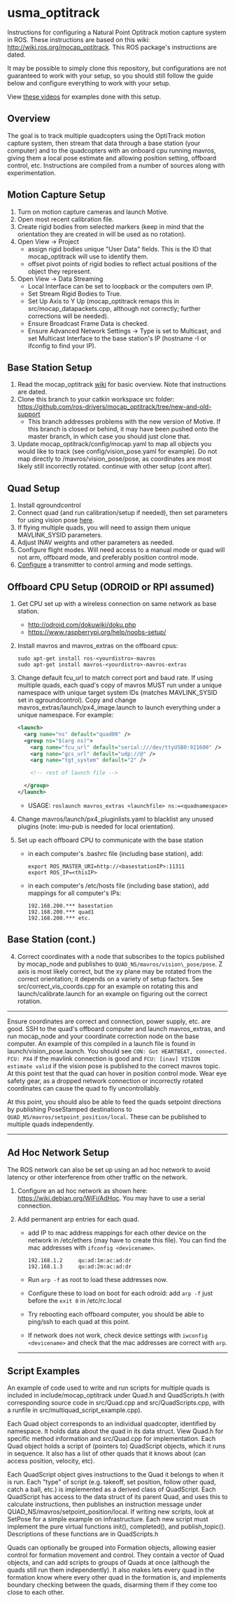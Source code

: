 # usma_optitrack
Instructions for configuring a Natural Point Optitrack motion capture system in ROS. These instructions are based on this wiki: http://wiki.ros.org/mocap_optitrack. This ROS package's instructions are dated.

It may be possible to simply clone this repository, but configurations are not guaranteed to work with your setup, so you should still follow the guide below and configure everything to work with your setup.

View [these videos](https://drive.google.com/folderview?id=0Bwo0RaDbV3_oT0FuN3pRbEVLMms&usp=sharing) for examples done with this setup.

## Overview
The goal is to track multiple quadcopters using the OptiTrack motion capture system, then stream that data through a base station (your computer) and to the quadcopters with an onboard cpu running mavros, giving them a local pose estimate and allowing position setting, offboard control, etc. Instructions are compiled from a number of sources along with experimentation.

## Motion Capture Setup
1. Turn on motion capture cameras and launch Motive.
2. Open most recent calibration file.
3. Create rigid bodies from selected markers (keep in mind that the orientation they are created in will be used as no rotation).
4. Open View -> Project
   - assign rigid bodies unique "User Data" fields. This is the ID that mocap\_optitrack will use to identify them.
   - offset pivot points of rigid bodies to reflect actual positions of the object they represent.
5. Open View -> Data Streaming
   - Local Interface can be set to loopback or the computers own IP.
   - Set Stream Rigid Bodies to True.
   - Set Up Axis to Y Up (mocap\_optitrack remaps this in src/mocap\_datapackets.cpp, although not correctly; further corrections will be needed).
   - Ensure Broadcast Frame Data is checked.
   - Ensure Advanced Network Settings -> Type is set to Multicast, and set Multicast Interface to the base station's IP (hostname -I or ifconfig to find your IP).

## Base Station Setup
1. Read the mocap\_optitrack [wiki](http://wiki.ros.org/mocap_optitrack) for basic overview. Note that instructions are dated.
2. Clone this branch to your catkin workspace src folder: https://github.com/ros-drivers/mocap_optitrack/tree/new-and-old-support
   - This branch addresses problems with the new version of Motive. If this branch is closed or behind, it may have been pushed onto the master branch, in which case you should just clone that.
3. Update mocap\_optitrack/config/mocap.yaml to map all objects you would like to track (see config/vision\_pose.yaml for example). Do not map directly to <namespace>/mavros/vision_pose/pose, as coordinates are most likely still incorrectly rotated.
continue with other setup (cont after).

## Quad Setup
1. Install qgroundcontrol
2. Connect quad (and run calibration/setup if needed), then set parameters for using vision pose [here](http://dev.px4.io/external-position.html).
3. If flying multiple quads, you will need to assign them unique MAVLINK_SYSID parameters.
4. Adjust INAV weights and other parameters as needed.
5. Configure flight modes. Will need access to a manual mode or quad will not arm, offboard mode, and preferably position control mode.
6. [Configure](http://www.spektrumrc.com/prodinfo/files/dx7_manual.pdf) a transmitter to control arming and mode settings.

## Offboard CPU Setup (ODROID or RPI assumed)
1. Get CPU set up with a wireless connection on same network as base station.
   - http://odroid.com/dokuwiki/doku.php
   - https://www.raspberrypi.org/help/noobs-setup/
2. Install mavros and mavros\_extras on the offboard cpus:

   ```
   sudo apt-get install ros-<yourdistro>-mavros
   sudo apt-get install mavros-<yourdistro>-mavros-extras
   ```
3. Change default fcu\_url to match correct port and baud rate. If using multiple quads, each quad's copy of mavros MUST run under a unique namespace  with unique target system IDs (matches MAVLINK\_SYSID set in qgroundcontrol). Copy and change mavros\_extras/launch/px4\_image.launch to launch everything under a unique namespace. For example:
   ```xml
   <launch>
     <arg name="ns" default="quad00" />
     <group ns="$(arg ns)">
       <arg name="fcu_url" default="serial:///dev/ttyUSB0:921600" />
       <arg name="gcs_url" default="udp://@" />
       <arg name="tgt_system" default="2" />

       <!-- rest of launch file -->

     </group>
   </launch>
   ```
   - USAGE: `roslaunch mavros_extras <launchfile> ns:=<quadnamespace>`
4. Change mavros/launch/px4\_pluginlists.yaml to blacklist any unused plugins (note: imu-pub is needed for local orientation).
5. Set up each offboard CPU to communicate with the base station
   - in each computer's .bashrc file (including base station), add:

     ```
     export ROS_MASTER_URI=http://<basestationIP>:11311
     export ROS_IP=<thisIP>
     ```

   - in each computer's /etc/hosts file (including base station), add mappings for all computer's IPs:

     ```
     192.168.200.*** basestation
     192.168.200.*** quad1
     192.168.200.*** etc.
     ```



## Base Station (cont.)
4. Correct coordinates with a node that subscribes to the topics published by mocap\_node and publishes to `QUAD_NS/mavros/vision\_pose/pose`. Z axis is most likely correct, but the xy plane may be rotated from the correct orientation; it depends on a variety of setup factors. See src/correct\_vis\_coords.cpp for an example on rotating this and launch/calibrate.launch for an example on figuring out the correct rotation.

---

Ensure coordinates are correct and connection, power supply, etc. are good. SSH to the quad's offboard computer and launch mavros_extras, and run mocap_node and your coordinate correction node on the base computer. An example of this compiled in a launch file is found in launch/vision_pose.launch. You should see `CON: Got HEARTBEAT, connected. FCU: PX4` if the mavlink connection is good and `FCU: [inav] VISION estimate valid` if the vision pose is published to the correct mavros topic. At this point test that the quad can hover in position control mode. Wear eye safety gear, as a dropped network connection or incorrectly rotated coordinates can cause the quad to fly uncontrollably.

At this point, you should also be able to feed the quads setpoint directions by publishing PoseStamped destinations to `QUAD_NS/mavros/setpoint_position/local`. These can be published to multiple quads independently.

---

## Ad Hoc Network Setup
The ROS network can also be set up using an ad hoc network to avoid latency or other interference from other traffic on the network.

1. Configure an ad hoc network as shown here: https://wiki.debian.org/WiFi/AdHoc. You may have to use a serial connection.
2. Add permanent arp entries for each quad.
   - add IP to mac address mappings for each other device on the network in /etc/ethers (may have to create this file).
     You can find the mac addresses with `ifconfig <devicename>`.

     ```
     192.168.1.2     qu:ad:1m:ac:ad:dr
     192.168.1.3     qu:ad:2m:ac:ad:dr
     ```

   - Run `arp -f` as root to load these addresses now.
   - Configure these to load on boot for each odroid: add `arp -f` just before the `exit 0` in /etc/rc.local
   - Try rebooting each offboard computer, you should be able to ping/ssh to each quad at this point.
   - If network does not work, check device settings with `iwconfig <devicename>` and check that the mac addresses are correct with `arp`.

   ---

## Script Examples
An example of code used to write and run scripts for multiple quads is included in include/mocap_optitrack under Quad.h and QuadScripts.h (with corresponding source code in src/Quad.cpp and src/QuadScripts.cpp, with a runfile in src/multiquad_script_example.cpp).

Each Quad object corresponds to an individual quadcopter, identified by namespace. It holds data about the quad in its data struct. View Quad.h for specific method information and src/Quad.cpp for implementation. Each Quad object holds a script of (pointers to) QuadScript objects, which it runs in sequence. It also has a list of other quads that it knows about (can access position, velocity, etc).

Each QuadScript object gives instructions to the Quad it belongs to when it is run. Each "type" of script (e.g. takeoff, set position, follow other quad, catch a ball, etc.) is implemented as a derived class of QuadScript. Each QuadScript has access to the data struct of its parent Quad, and uses this to calculate instructions, then publishes an instruction message under QUAD_NS/mavros/setpoint_position/local.
  If writing new scripts, look at SetPose for a simple example on infrastructure. Each new script must implement the pure virtual functions init(), completed(), and publish_topic(). Descriptions of these functions are in QuadScripts.h

Quads can optionally be grouped into Formation objects, allowing easier control for formation movement and control. They contain a vector of Quad objects, and can add scripts to groups of Quads at once (although the quads still run them independently). It also makes lets every quad in the formation know where every other quad in the formation is, and implements boundary checking between the quads, disarming them if they come too close to each other.
